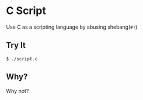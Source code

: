 # C Script
Use C as a scripting language by abusing shebang(`#!`)

## Try It
```
$ ./script.c
```

## Why?
Why not?
